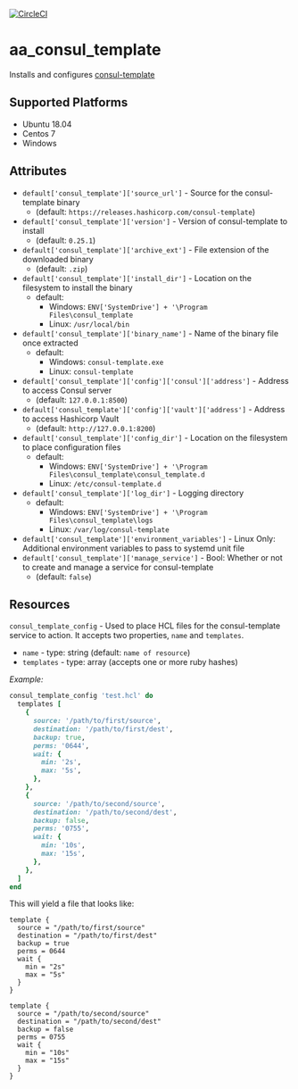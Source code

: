 [![CircleCI](https://circleci.com/gh/ashley-abbott/consul_template/tree/main.svg?style=shield)](https://circleci.com/gh/ashley-abbott/consul_template/tree/main)

# aa_consul_template

 Installs and configures [consul-template](https://github.com/hashicorp/consul-template)

## Supported Platforms

- Ubuntu 18.04
- Centos 7
- Windows

## Attributes

- `default['consul_template']['source_url']` - Source for the consul-template binary
  - (default: `https://releases.hashicorp.com/consul-template`)
- `default['consul_template']['version']` - Version of consul-template to install
  - (default: `0.25.1`)
- `default['consul_template']['archive_ext']` - File extension of the downloaded binary
  - (default: `.zip`)
- `default['consul_template']['install_dir']` - Location on the filesystem to install the binary
  - default:
    - Windows: `ENV['SystemDrive'] + '\Program Files\consul_template`
    - Linux: `/usr/local/bin`
- `default['consul_template']['binary_name']` - Name of the binary file once extracted
  - default:
    - Windows: `consul-template.exe`
    - Linux: `consul-template`
- `default['consul_template']['config']['consul']['address']` - Address to access Consul server
  - (default: `127.0.0.1:8500`)
- `default['consul_template']['config']['vault']['address']` - Address to access Hashicorp Vault
  - (default: `http://127.0.0.1:8200`)
- `default['consul_template']['config_dir']` - Location on the filesystem to place configuration files
  - default:
    - Windows: `ENV['SystemDrive'] + '\Program Files\consul_template\consul_template.d`
    - Linux: `/etc/consul-template.d`
- `default['consul_template']['log_dir']` - Logging directory
  - default:
    - Windows: `ENV['SystemDrive'] + '\Program Files\consul_template\logs`
    - Linux: `/var/log/consul-template`
- `default['consul_template']['environment_variables']` - Linux Only: Additional environment variables to pass to systemd unit file
- `default['consul_template']['manage_service']` - Bool: Whether or not to create and manage a service for consul-template
  - (default: `false`)

## Resources

`consul_template_config` - Used to place HCL files for the consul-template service to action. It accepts two properties, `name` and `templates`.

- `name` - type: string (default: `name of resource`)
- `templates` - type: array (accepts one or more ruby hashes)

*Example:*

```ruby
consul_template_config 'test.hcl' do
  templates [
    {
      source: '/path/to/first/source',
      destination: '/path/to/first/dest',
      backup: true,
      perms: '0644',
      wait: {
        min: '2s',
        max: '5s',
      },
    },
    {
      source: '/path/to/second/source',
      destination: '/path/to/second/dest',
      backup: false,
      perms: '0755',
      wait: {
        min: '10s',
        max: '15s',
      },
    },
  ]
end
```

This will yield a file that looks like:

```text
template {
  source = "/path/to/first/source" 
  destination = "/path/to/first/dest" 
  backup = true 
  perms = 0644 
  wait {
    min = "2s"
    max = "5s"
  } 
}

template {
  source = "/path/to/second/source" 
  destination = "/path/to/second/dest" 
  backup = false 
  perms = 0755 
  wait {
    min = "10s"
    max = "15s"
  } 
}
```
